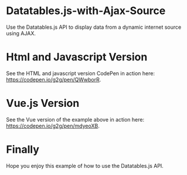 # Datatables.js-with-Ajax-Source
Use the Datatables.js API to display data from a dynamic internet source using AJAX.

# Html and Javascript Version
See the HTML and javascript version CodePen in action here: https://codepen.io/g2g/pen/QWwborR.

# Vue.js Version
See the Vue version of the example above in action here: https://codepen.io/g2g/pen/mdyeoXB.

# Finally
Hope you enjoy this example of how to use the Datatables.js API.
